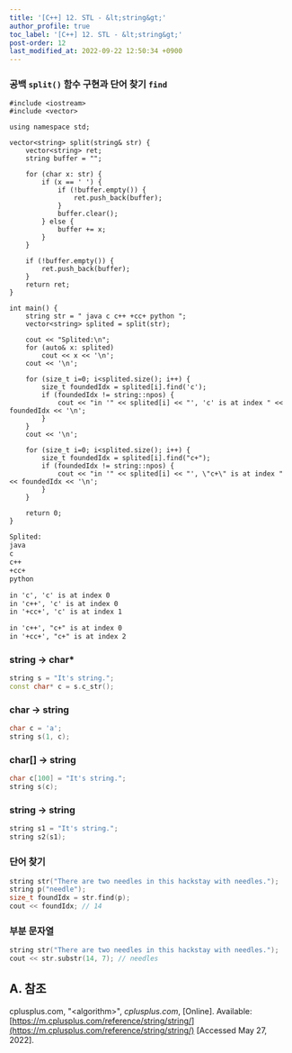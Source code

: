 ```yaml
---
title: '[C++] 12. STL - &lt;string&gt;'
author_profile: true
toc_label: '[C++] 12. STL - &lt;string&gt;'
post-order: 12
last_modified_at: 2022-09-22 12:50:34 +0900
---
```


### 공백 `split()` 함수 구현과 단어 찾기 `find`
```cpp::lineons
#include <iostream>
#include <vector>

using namespace std;

vector<string> split(string& str) {
    vector<string> ret;
    string buffer = "";

    for (char x: str) {
        if (x == ' ') {
            if (!buffer.empty()) {
                ret.push_back(buffer);
            }
            buffer.clear();
        } else {
            buffer += x;
        }
    }

    if (!buffer.empty()) {
        ret.push_back(buffer);
    }
    return ret;
}

int main() {
    string str = " java c c++ +cc+ python ";
    vector<string> splited = split(str);

    cout << "Splited:\n";
    for (auto& x: splited)
        cout << x << '\n';
    cout << '\n';

    for (size_t i=0; i<splited.size(); i++) {
        size_t foundedIdx = splited[i].find('c');
        if (foundedIdx != string::npos) {
            cout << "in '" << splited[i] << "', 'c' is at index " << foundedIdx << '\n';
        }
    }
    cout << '\n';

    for (size_t i=0; i<splited.size(); i++) {
        size_t foundedIdx = splited[i].find("c+");
        if (foundedIdx != string::npos) {
            cout << "in '" << splited[i] << "', \"c+\" is at index " << foundedIdx << '\n';
        }
    }

    return 0;
}
```

```txt
Splited:
java
c
c++
+cc+
python

in 'c', 'c' is at index 0
in 'c++', 'c' is at index 0
in '+cc+', 'c' is at index 1

in 'c++', "c+" is at index 0
in '+cc+', "c+" is at index 2
```

### string → char*
```cpp
string s = "It's string.";
const char* c = s.c_str();
```

### char → string
```cpp
char c = 'a';
string s(1, c);
```

### char[] → string
```cpp
char c[100] = "It's string.";
string s(c);
```

### string → string
```cpp
string s1 = "It's string.";
string s2(s1);
```

### 단어 찾기
```cpp
string str("There are two needles in this hackstay with needles.");
string p("needle");
size_t foundIdx = str.find(p);
cout << foundIdx; // 14
```

### 부분 문자열
```cpp
string str("There are two needles in this hackstay with needles.");
cout << str.substr(14, 7); // needles
```

## A. 참조
cplusplus.com, "&lt;algorithm&gt;", *cplusplus.com*, [Online]. Available: [https://m.cplusplus.com/reference/string/string/](https://m.cplusplus.com/reference/string/string/) [Accessed May 27, 2022].
